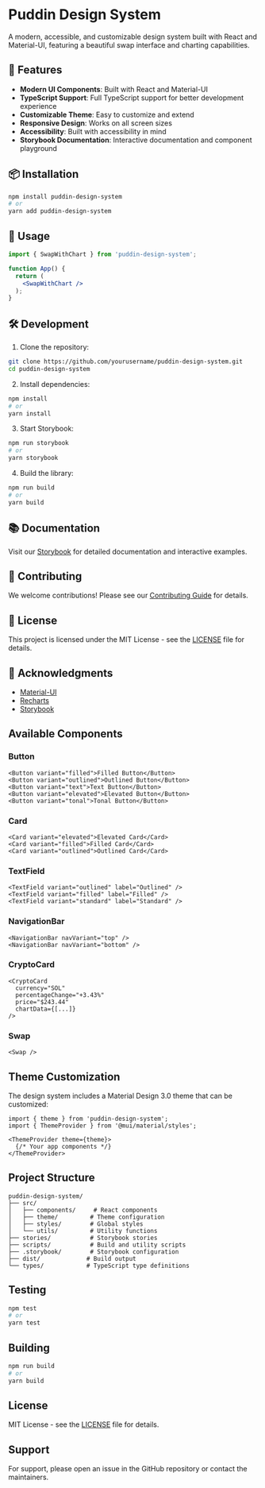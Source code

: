 # Puddin Design System

A modern, accessible, and customizable design system built with React and Material-UI, featuring a beautiful swap interface and charting capabilities.

## 🚀 Features

- **Modern UI Components**: Built with React and Material-UI
- **TypeScript Support**: Full TypeScript support for better development experience
- **Customizable Theme**: Easy to customize and extend
- **Responsive Design**: Works on all screen sizes
- **Accessibility**: Built with accessibility in mind
- **Storybook Documentation**: Interactive documentation and component playground

## 📦 Installation

```bash
npm install puddin-design-system
# or
yarn add puddin-design-system
```

## 🎨 Usage

```jsx
import { SwapWithChart } from 'puddin-design-system';

function App() {
  return (
    <SwapWithChart />
  );
}
```

## 🛠️ Development

1. Clone the repository:
```bash
git clone https://github.com/yourusername/puddin-design-system.git
cd puddin-design-system
```

2. Install dependencies:
```bash
npm install
# or
yarn install
```

3. Start Storybook:
```bash
npm run storybook
# or
yarn storybook
```

4. Build the library:
```bash
npm run build
# or
yarn build
```

## 📚 Documentation

Visit our [Storybook](https://your-storybook-url.com) for detailed documentation and interactive examples.

## 🤝 Contributing

We welcome contributions! Please see our [Contributing Guide](CONTRIBUTING.md) for details.

## 📝 License

This project is licensed under the MIT License - see the [LICENSE](LICENSE) file for details.

## 🙏 Acknowledgments

- [Material-UI](https://mui.com/)
- [Recharts](https://recharts.org/)
- [Storybook](https://storybook.js.org/)

## Available Components

### Button
```tsx
<Button variant="filled">Filled Button</Button>
<Button variant="outlined">Outlined Button</Button>
<Button variant="text">Text Button</Button>
<Button variant="elevated">Elevated Button</Button>
<Button variant="tonal">Tonal Button</Button>
```

### Card
```tsx
<Card variant="elevated">Elevated Card</Card>
<Card variant="filled">Filled Card</Card>
<Card variant="outlined">Outlined Card</Card>
```

### TextField
```tsx
<TextField variant="outlined" label="Outlined" />
<TextField variant="filled" label="Filled" />
<TextField variant="standard" label="Standard" />
```

### NavigationBar
```tsx
<NavigationBar navVariant="top" />
<NavigationBar navVariant="bottom" />
```

### CryptoCard
```tsx
<CryptoCard 
  currency="SOL"
  percentageChange="+3.43%"
  price="$243.44"
  chartData={[...]}
/>
```

### Swap
```tsx
<Swap />
```

## Theme Customization

The design system includes a Material Design 3.0 theme that can be customized:

```tsx
import { theme } from 'puddin-design-system';
import { ThemeProvider } from '@mui/material/styles';

<ThemeProvider theme={theme}>
  {/* Your app components */}
</ThemeProvider>
```

## Project Structure

```
puddin-design-system/
├── src/
│   ├── components/     # React components
│   ├── theme/         # Theme configuration
│   ├── styles/        # Global styles
│   └── utils/         # Utility functions
├── stories/           # Storybook stories
├── scripts/           # Build and utility scripts
├── .storybook/        # Storybook configuration
├── dist/             # Build output
└── types/            # TypeScript type definitions
```

## Testing

```bash
npm test
# or
yarn test
```

## Building

```bash
npm run build
# or
yarn build
```

## License

MIT License - see the [LICENSE](LICENSE) file for details.

## Support

For support, please open an issue in the GitHub repository or contact the maintainers. 